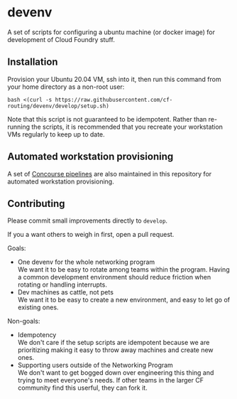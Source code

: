 # devenv

A set of scripts for configuring a ubuntu machine (or docker image) for development of Cloud Foundry stuff.

## Installation

Provision your Ubuntu 20.04 VM, ssh into it, then run this command from your
home directory as a non-root user:

```
bash <(curl -s https://raw.githubusercontent.com/cf-routing/devenv/develop/setup.sh)
```

Note that this script is not guaranteed to be idempotent. Rather than re-running the scripts, it is recommended that you recreate your workstation VMs regularly to keep up to date.

## Automated workstation provisioning

A set of [Concourse pipelines](pipeline/README.md) are also maintained in this
repository for automated workstation provisioning.

## Contributing

Please commit small improvements directly to `develop`.

If you a want others to weigh in first, open a pull request.

Goals:

* One devenv for the whole networking program \
  We want it to be easy to rotate among teams within the program. Having a
  common development environment should reduce friction when rotating or
  handling interrupts.
* Dev machines as cattle, not pets \
  We want it to be easy to create a new environment, and easy to let go of
  existing ones.

Non-goals:

* Idempotency \
  We don't care if the setup scripts are idempotent because we are prioritizing
  making it easy to throw away machines and create new ones.
* Supporting users outside of the Networking Program \
  We don't want to get bogged down over engineering this thing and trying to
  meet everyone's needs. If other teams in the larger CF community find this
  userful, they can fork it.
